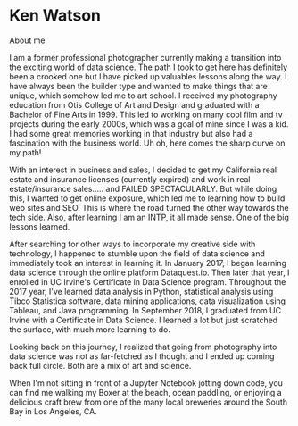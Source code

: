 # Ken Watson
About me

I am a former professional photographer currently making a transition into the exciting world of data science. The path I took to get here has definitely been a crooked one but I have picked up valuables lessons along the way. I have always been the builder type and wanted to make things that are unique, which somehow led me to art school. I received my photography education from Otis College of Art and Design and graduated with a Bachelor of Fine Arts in 1999. This led to working on many cool film and tv projects during the early 2000s, which was a goal of mine since I was a kid. I had some great memories working in that industry but also had a fascination with the business world. Uh oh, here comes the sharp curve on my path!

With an interest in business and sales, I decided to get my California real estate and insurance licenses (currently expired) and work in 
real estate/insurance sales..... and FAILED SPECTACULARLY. But while doing this, I wanted to get online exposure, which led me to learning how to build web sites and SEO. This is where the road turned the other way towards the tech side. Also, after learning I am an INTP, it all made sense. One of the big lessons learned.  

After searching for other ways to incorporate my creative side with technology, I happened to stumble upon the field of data science and immediately took an interest in learning it. In January 2017, I began learning data science through the online platform Dataquest.io. Then later that year, I enrolled in UC Irvine's Certificate in Data Science program. Throughout the 2017 year, I've learned data analysis in Python, statistical analysis using Tibco Statistica software, data mining applications, data visualization using Tableau, and Java programming. In September 2018, I graduated from UC Irvine with a Certificate in Data Science. I learned a lot but just scratched the surface, with much more learning to do.

Looking back on this journey, I realized that going from photography into data science was not as far-fetched as I thought and I ended up coming back full circle. Both are a mix of art and science. 

When I'm not sitting in front of a Jupyter Notebook jotting down code, you can find me walking my Boxer at the beach, ocean paddling, or enjoying a delicious craft brew from one of the many local breweries around the South Bay in Los Angeles, CA. 

